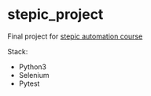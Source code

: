 # stepic_project
Final project for [stepic automation course](https://stepik.org/course/575)

Stack:
+ Python3
+ Selenium
+ Pytest
